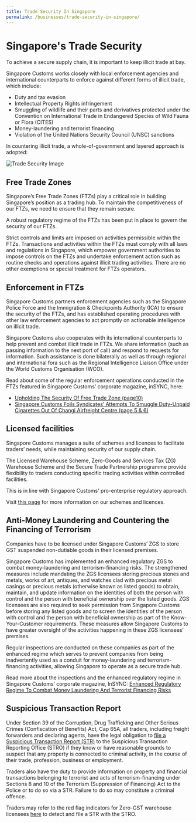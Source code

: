 ```yaml
---
title: Trade Security In Singapore
permalink: /businesses/trade-security-in-singapore/
---
```


# Singapore's Trade Security

To achieve a secure supply chain, it is important to keep illicit trade at bay.

Singapore Customs works closely with local enforcement agencies and international counterparts to enforce against different forms of illicit trade, which include:

- Duty and tax evasion
- Intellectual Property Rights infringement
- Smuggling of wildlife and their parts and derivatives protected under the Convention on International Trade in Endangered Species of Wild Fauna or Flora (CITES)
- Money-laundering and terrorist financing
- Violation of the United Nations Security Council (UNSC) sanctions

In countering illicit trade, a whole-of-government and layered approach is adopted:

![Trade Security Image](/images/trade-security-image.png)

## Free Trade Zones

Singapore’s Free Trade Zones (FTZs) play a critical role in building Singapore’s position as a trading hub. To maintain the competitiveness of our FTZs, we need to ensure that they remain secure.

A robust regulatory regime of the FTZs has been put in place to govern the security of our FTZs.

Strict controls and limits are imposed on activities permissible within the FTZs. Transactions and activities within the FTZs must comply with all laws and regulations in Singapore, which empower government authorities to impose controls on the FTZs and undertake enforcement action such as routine checks and operations against illicit trading activities. There are no other exemptions or special treatment for FTZs operators.

## Enforcement in FTZs

Singapore Customs partners enforcement agencies such as the Singapore Police Force and the Immigration & Checkpoints Authority (ICA) to ensure the security of the FTZs, and has established operating procedures with other law enforcement agencies to act promptly on actionable intelligence on illicit trade. 

Singapore Customs also cooperates with its international counterparts to help prevent and combat illicit trade in FTZs. We share information (such as passing information to the next port of call) and respond to requests for information. Such assistance is done bilaterally as well as through regional and international fora such as the Regional Intelligence Liaison Office under the World Customs Organisation (WCO).

Read about some of the regular enforcement operations conducted in the FTZs featured in Singapore Customs’ corporate magazine, inSYNC, here:

 - [Upholding The Security Of Free Trade Zone (page10)](/news-and-media/publications/2017-10-01-Issue47.pdf)
 - [Singapore Customs Foils Syndicates’ Attempts To Smuggle Duty-Unpaid Cigarettes Out Of Changi Airfreight Centre (page 5 & 6)](/news-and-media/publications/2018-01-01-Issue48.pdf)
 
## Licensed facilities

Singapore Customs manages a suite of schemes and licences to facilitate traders’ needs, while maintaining security of our supply chain.

The Licensed Warehouse Scheme, Zero-Goods and Services Tax (ZG) Warehouse Scheme and the Secure Trade Partnership programme provide flexibility to traders conducting specific trading activities within controlled facilities.

This is in line with Singapore Customs’ pro-enterprise regulatory approach.

Visit [this page](/businesses/customs-schemes-licences-framework/overview) for more information on our schemes and licences.

## Anti-Money Laundering and Countering the Financing of Terrorism

Companies have to be licensed under Singapore Customs’ ZGS to store GST suspended non-dutiable goods in their licensed premises.

Singapore Customs has implemented an enhanced regulatory ZGS to combat money-laundering and terrorism-financing risks. The strengthened measures include mandating the ZGS licensees storing precious stones and metals, works of art, antiques, and watches clad with precious metal casings or precious metals (otherwise known as listed goods) to obtain, maintain, and update information on the identities of both the person with control and the person with beneficial ownership over the listed goods. ZGS licensees are also required to seek permission from Singapore Customs before storing any listed goods and to screen the identities of the person with control and the person with beneficial ownership as part of the Know-Your-Customer requirements. These measures allow Singapore Customs to have greater oversight of the activities happening in these ZGS licensees’ premises.

Regular inspections are conducted on these companies as part of the enhanced regime which serves to prevent companies from being inadvertently used as a conduit for money-laundering and terrorism-financing activities, allowing Singapore to operate as a secure trade hub.

Read more about the inspections and the enhanced regulatory regime in Singapore Customs’ corporate magazine, InSYNC: [Enhanced Regulatory Regime To Combat Money Laundering And Terrorist Financing Risks](/news-and-media/publications/2018-04-01-Issue49.pdf)

## Suspicious Transaction Report

Under Section 39 of the Corruption, Drug Trafficking and Other Serious Crimes (Confiscation of Benefits) Act, Cap 65A, all traders, including freight forwarders and declaring agents, have the legal obligation to [file a Suspicious Transaction Report (STR)](http://www.police.gov.sg/sonar) to the Suspicious Transaction Reporting Office (STRO) if they know or have reasonable grounds to suspect that any property is connected to criminal activity, in the course of their trade, profession, business or employment.

Traders also have the duty to provide information on property and financial transactions belonging to terrorist and acts of terrorism-financing under Sections 8 and 10 of the Terrorism (Suppression of Financing) Act to the Police or to do so via a STR. Failure to do so may constitute a criminal offence.

Traders may refer to the red flag indicators for Zero-GST warehouse licensees [here](https://www.police.gov.sg/-/media/tradezerogstratedlicensedwarehousesindicators.pdf) to detect and file a STR with the STRO.

